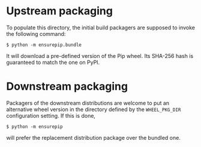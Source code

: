 # Upstream packaging

To populate this directory, the initial build packagers are supposed
to invoke the following command:

```console
$ python -m ensurepip.bundle
```

It will download a pre-defined version of the Pip wheel. Its SHA-256
hash is guaranteed to match the one on PyPI.

# Downstream packaging

Packagers of the downstream distributions are welcome to put an
alternative wheel version in the directory defined by the
`WHEEL_PKG_DIR` configuration setting. If this is done,

```console
$ python -m ensurepip
```

will prefer the replacement distribution package over the bundled one.
